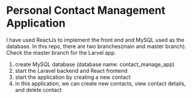 # Personal Contact Management Application

I have used ReactJs to implement the front end and MySQL used as the database.
In this repo, there are two branches(main and master branch). Check the master branch for the Larvel app.

1) create MySQL database (database name: contact_manage_app) 
2) start the Laravel backend and React frontend
3) start the application by creating a new contact
4) in this application, we can create new contacts, view contact details, and delete contact
